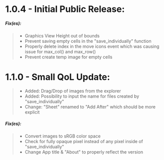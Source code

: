# 1.0.4 - Initial Public Release:
  ##### Fix(es):
  > - Graphics View Height out of bounds
  > - Prevent saving empty cells in the "save_individually" function
  > - Properly delete index in the move icons event which was causing issue for max_col() and max_row()
  > - Prevent create temp image for empty cells

# 1.1.0 - Small QoL Update:
  > - Added: Drag/Drop of images from the explorer
  > - Added: Possibility to input the name for files created by "save_individually"
  > - Change: "Sheet" renamed to "Add After" which should be more explicit
  
  ##### Fix(es):
  > - Convert images to sRGB color space
  > - Check for fully opaque pixel instead of any pixel inside of "save_individually"
  > - Change App title & "About" to properly reflect the version
